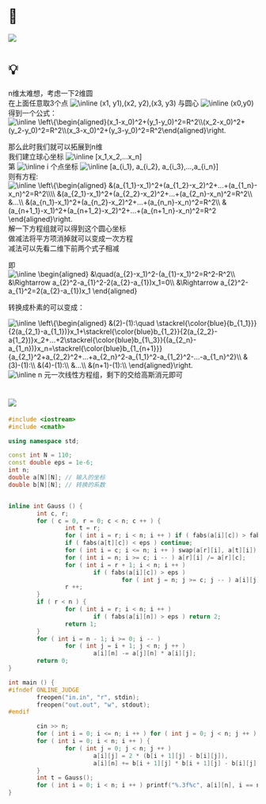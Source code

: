 # 🔗
<a href="https://www.luogu.com.cn/problem/P4035"><img src="https://i.loli.net/2021/08/24/XGilbQp5NPvqmgL.png"></a>

# 💡
n维太难想，考虑一下2维圆  
在上面任意取3个点  <img src="https://latex.codecogs.com/svg.image?\inline&space;(x1,&space;y1),(x2,&space;y2),(x3,&space;y3)" title="\inline (x1, y1),(x2, y2),(x3, y3)" />  与圆心  <img src="https://latex.codecogs.com/svg.image?\inline&space;(x0,y0)" title="\inline (x0,y0)" />   
得到一个公式：  
 <img src="https://latex.codecogs.com/svg.image?\inline&space;\left\{\begin{aligned}(x_1-x_0)^2+(y_1-y_0)^2=R^2\\(x_2-x_0)^2+(y_2-y_0)^2=R^2\\(x_3-x_0)^2+(y_3-y_0)^2=R^2\end{aligned}\right." title="\inline \left\{\begin{aligned}(x_1-x_0)^2+(y_1-y_0)^2=R^2\\(x_2-x_0)^2+(y_2-y_0)^2=R^2\\(x_3-x_0)^2+(y_3-y_0)^2=R^2\end{aligned}\right." /> 

那么此时我们就可以拓展到n维  
我们建立球心坐标  <img src="https://latex.codecogs.com/svg.image?\inline&space;[x_1,x_2,...x_n]" title="\inline [x_1,x_2,...x_n]" />    
第  <img src="https://latex.codecogs.com/svg.image?\inline&space;i" title="\inline i" />  个点坐标  <img src="https://latex.codecogs.com/svg.image?\inline&space;[a_{i_1},a_{i_2},a_{i_3},...,a_{i_n}]" title="\inline [a_{i_1}, a_{i_2}, a_{i_3},...,a_{i_n}]" />   
则有方程:  
 <img src="https://latex.codecogs.com/svg.image?\inline&space;\left\{\begin{aligned}&(a_{1_1}-x_1)^2+(a_{1_2}-x_2)^2+...+(a_{1_n}-x_n)^2=R^2\\\\&(a_{2_1}-x_1)^2+(a_{2_2}-x_2)^2+...+(a_{2_n}-x_n)^2=R^2\\&...\\&(a_{n_1}-x_1)^2+(a_{n_2}-x_2)^2+...+(a_{n_n}-x_n)^2=R^2\\&(a_{n+1_1}-x_1)^2+(a_{n+1_2}-x_2)^2+...+(a_{n+1_n}-x_n)^2=R^2\end{aligned}\right." title="\inline \left\{\begin{aligned} &(a_{1_1}-x_1)^2+(a_{1_2}-x_2)^2+...+(a_{1_n}-x_n)^2=R^2\\\\ &(a_{2_1}-x_1)^2+(a_{2_2}-x_2)^2+...+(a_{2_n}-x_n)^2=R^2\\ &...\\ &(a_{n_1}-x_1)^2+(a_{n_2}-x_2)^2+...+(a_{n_n}-x_n)^2=R^2\\ &(a_{n+1_1}-x_1)^2+(a_{n+1_2}-x_2)^2+...+(a_{n+1_n}-x_n)^2=R^2 \end{aligned}\right." />   
解一下方程组就可以得到这个圆心坐标  
做减法将平方项消掉就可以变成一次方程  
减法可以先看二维下前两个式子相减

即  
 <img src="https://latex.codecogs.com/svg.image?\inline&space;\begin{aligned}&\quad(a_{2}-x_1)^2-(a_{1}-x_1)^2=R^2-R^2\\&\Rightarrow&space;a_{2}^2-a_{1}^2-2(a_{2}-a_{1})x_1=0\\&\Rightarrow&space;a_{2}^2-a_{1}^2=2(a_{2}-a_{1})x_1\end{aligned}" title="\inline \begin{aligned} &\quad(a_{2}-x_1)^2-(a_{1}-x_1)^2=R^2-R^2\\ &\Rightarrow a_{2}^2-a_{1}^2-2(a_{2}-a_{1})x_1=0\\ &\Rightarrow a_{2}^2-a_{1}^2=2(a_{2}-a_{1})x_1 \end{aligned}" />   

转换成朴素的可以变成：

 <img src="https://latex.codecogs.com/svg.image?\inline&space;\left\{\begin{aligned}&(2)-(1):\quad\stackrel{\color{blue}{b_{1_1}}}{2(a_{2_1}-a_{1_1})}x_1+\stackrel{\color{blue}b_{1_2}}{2(a_{2_2}-a{1_2})}x_2+...+2\stackrel{\color{blue}b_{1\_3}}{(a_{2_n}-a_{1_n})}x_n=\stackrel{\color{blue}b_{1_{n+1}}}{a_{2_1}^2+a_{2_2}^2+...+a_{2_n}^2-a_{1_1}^2-a_{1_2}^2-...-a_{1_n}^2}\\&(3)-(1):\\&(4)-(1):\\&...\\&(n+1)-(1):\\\end{aligned}\right." title="\inline \left\{\begin{aligned} &(2)-(1):\quad \stackrel{\color{blue}{b_{1_1}}}{2(a_{2_1}-a_{1_1})}x_1+\stackrel{\color{blue}b_{1_2}}{2(a_{2_2}-a{1_2})}x_2+...+2\stackrel{\color{blue}b_{1\_3}}{(a_{2_n}-a_{1_n})}x_n=\stackrel{\color{blue}b_{1_{n+1}}}{a_{2_1}^2+a_{2_2}^2+...+a_{2_n}^2-a_{1_1}^2-a_{1_2}^2-...-a_{1_n}^2}\\ &(3)-(1):\\ &(4)-(1):\\ &...\\ &(n+1)-(1):\\ \end{aligned}\right." />   
 <img src="https://latex.codecogs.com/svg.image?\inline&space;n" title="\inline n" />  元一次线性方程组，剩下的交给高斯消元即可  


# <img src="https://img-blog.csdnimg.cn/20210713144601841.png" >
```cpp
#include <iostream>
#include <cmath>

using namespace std;

const int N = 110;
const double eps = 1e-6;
int n;
double a[N][N]; // 输入的坐标
double b[N][N]; // 转换的系数


inline int Gauss () {
        int c, r;
        for ( c = 0, r = 0; c < n; c ++ ) {
                int t = r;
                for ( int i = r; i < n; i ++ ) if ( fabs(a[i][c]) > fabs(a[t][c]) ) t = i;
                if ( fabs(a[t][c]) < eps ) continue;
                for ( int i = c; i <= n; i ++ ) swap(a[r][i], a[t][i]);
                for ( int i = n; i >= c; i -- ) a[r][i] /= a[r][c];
                for ( int i = r + 1; i < n; i ++ ) 
                        if ( fabs(a[i][c]) > eps )
                                for ( int j = n; j >= c; j -- ) a[i][j] -= a[r][j] * a[i][c];
                r ++;
        }
        if ( r < n ) {
                for ( int i = r; i < n; i ++ )
                        if ( fabs(a[i][n]) > eps ) return 2;
                return 1;
        }
        for ( int i = n - 1; i >= 0; i -- ) 
                for ( int j = i + 1; j < n; j ++ )
                        a[i][n] -= a[j][n] * a[i][j];
        return 0;
}

int main () {
#ifndef ONLINE_JUDGE
        freopen("in.in", "r", stdin);
        freopen("out.out", "w", stdout);
#endif

        cin >> n;
        for ( int i = 0; i <= n; i ++ ) for ( int j = 0; j < n; j ++ ) cin >> b[i][j];
        for ( int i = 0; i < n; i ++ ) {
                for ( int j = 0; j < n; j ++ ) 
                        a[i][j] = 2 * (b[i + 1][j] - b[i][j]),
                        a[i][n] += b[i + 1][j] * b[i + 1][j] - b[i][j] * b[i][j];
        }
        int t = Gauss();
        for ( int i = 0; i < n; i ++ ) printf("%.3f%c", a[i][n], i == n - 1? '\n' : ' ');
}
```
